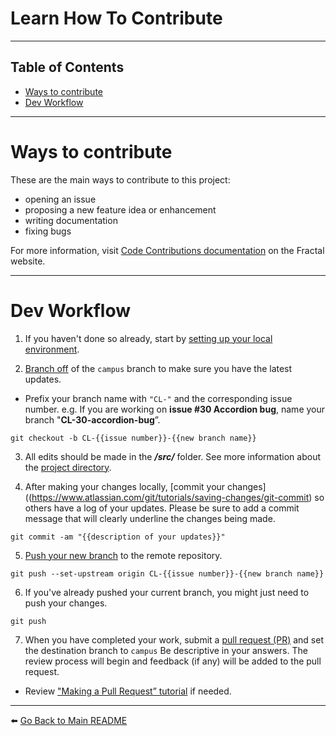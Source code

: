 # Learn How To Contribute

---

## Table of Contents

* [Ways to contribute](#markdown-header-ways-to-contribute)
* [Dev Workflow](#markdown-header-dev-workflow)

---

# Ways to contribute

These are the main ways to contribute to this project:
- opening an issue
- proposing a new feature idea or enhancement
- writing documentation
- fixing bugs

For more information, visit [Code Contributions documentation](/src/docs/03-contribute/02-code-contributions.md) on the Fractal website.

---

# Dev Workflow

1. If you haven't done so already, start by [setting up your local environment](./getSetup.md).

2. [Branch off](https://www.atlassian.com/git/tutorials/using-branches) of the `campus` branch to make sure you have the latest updates.

  - Prefix your branch name with `"CL-"` and the corresponding issue number. e.g. If you are working on **issue #30 Accordion bug**, name your branch "**CL-30-accordion-bug**”.

  ```
  git checkout -b CL-{{issue number}}-{{new branch name}}
  ```

3. All edits should be made in the ***/src/*** folder. See more information about the [project directory](https://bitbucket.org/uclaucomm/ucla-bruin-components/src/097010051868ed04991987cea2815af2768be999/docs/contributors/projectHierarchy.md).

4. After making your changes locally, [commit your changes]((https://www.atlassian.com/git/tutorials/saving-changes/git-commit) so others have a log of your updates. Please be sure to add a commit message that will clearly underline the changes being made.

  ```
  git commit -am "{{description of your updates}}"
  ```

5. [Push your new branch](https://www.atlassian.com/git/tutorials/syncing/git-push) to the remote repository.

  ```
  git push --set-upstream origin CL-{{issue number}}-{{new branch name}}
  ```

6. If you've already pushed your current branch, you might just need to push your changes.

  ```
  git push
  ```

7. When you have completed your work, submit a [pull request (PR)](https://bitbucket.org/uclaucomm/ucla-bruin-components/pull-requests/new) and set the destination branch to `campus` Be descriptive in your answers. The review process will begin and feedback (if any) will be added to the pull request.
  - Review ["Making a Pull Request” tutorial](https://www.atlassian.com/git/tutorials/making-a-pull-request) if needed.


---

:arrow_left: [Go Back to Main README](https://bitbucket.org/uclaucomm/ucla-bruin-components/src/campus/)
